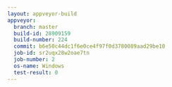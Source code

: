 ```yaml
---
layout: appveyor-build
appveyor:
  branch: master
  build-id: 28909159
  build-number: 224
  commit: b6e50c44dc1f6e0ce4f97f0d3780089aad29be10
  job-id: sr2uqx28w2oae7tn
  job-number: 2
  os-name: Windows
  test-result: 0
---
```

